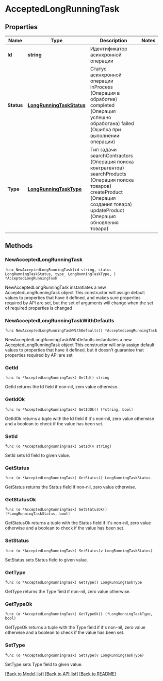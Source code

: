 # AcceptedLongRunningTask

## Properties

Name | Type | Description | Notes
------------ | ------------- | ------------- | -------------
**Id** | **string** | Идентификатор асинхронной операции | 
**Status** | [**LongRunningTaskStatus**](LongRunningTaskStatus.md) | Статус асинхронной операции  inProcess (Операция в обработке)  completed (Операция успешно обработана)  failed (Ошибка при выполнении операции) | 
**Type** | [**LongRunningTaskType**](LongRunningTaskType.md) | Тип задачи  searchContractors (Операция поиска контрагентов)  searchProducts (Операция поиска товаров)  createProduct (Операция создания товара)  updateProduct (Операция обновления товара) | 

## Methods

### NewAcceptedLongRunningTask

`func NewAcceptedLongRunningTask(id string, status LongRunningTaskStatus, type_ LongRunningTaskType, ) *AcceptedLongRunningTask`

NewAcceptedLongRunningTask instantiates a new AcceptedLongRunningTask object
This constructor will assign default values to properties that have it defined,
and makes sure properties required by API are set, but the set of arguments
will change when the set of required properties is changed

### NewAcceptedLongRunningTaskWithDefaults

`func NewAcceptedLongRunningTaskWithDefaults() *AcceptedLongRunningTask`

NewAcceptedLongRunningTaskWithDefaults instantiates a new AcceptedLongRunningTask object
This constructor will only assign default values to properties that have it defined,
but it doesn't guarantee that properties required by API are set

### GetId

`func (o *AcceptedLongRunningTask) GetId() string`

GetId returns the Id field if non-nil, zero value otherwise.

### GetIdOk

`func (o *AcceptedLongRunningTask) GetIdOk() (*string, bool)`

GetIdOk returns a tuple with the Id field if it's non-nil, zero value otherwise
and a boolean to check if the value has been set.

### SetId

`func (o *AcceptedLongRunningTask) SetId(v string)`

SetId sets Id field to given value.


### GetStatus

`func (o *AcceptedLongRunningTask) GetStatus() LongRunningTaskStatus`

GetStatus returns the Status field if non-nil, zero value otherwise.

### GetStatusOk

`func (o *AcceptedLongRunningTask) GetStatusOk() (*LongRunningTaskStatus, bool)`

GetStatusOk returns a tuple with the Status field if it's non-nil, zero value otherwise
and a boolean to check if the value has been set.

### SetStatus

`func (o *AcceptedLongRunningTask) SetStatus(v LongRunningTaskStatus)`

SetStatus sets Status field to given value.


### GetType

`func (o *AcceptedLongRunningTask) GetType() LongRunningTaskType`

GetType returns the Type field if non-nil, zero value otherwise.

### GetTypeOk

`func (o *AcceptedLongRunningTask) GetTypeOk() (*LongRunningTaskType, bool)`

GetTypeOk returns a tuple with the Type field if it's non-nil, zero value otherwise
and a boolean to check if the value has been set.

### SetType

`func (o *AcceptedLongRunningTask) SetType(v LongRunningTaskType)`

SetType sets Type field to given value.



[[Back to Model list]](../README.md#documentation-for-models) [[Back to API list]](../README.md#documentation-for-api-endpoints) [[Back to README]](../README.md)


